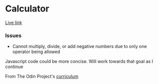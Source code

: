 # Calculator

[Live link](https://achoo-o.github.io/calculator/)

### Issues

* Cannot multiply, divide, or add negative numbers due to only one operator being allowed

Javascript code could be more concise. Will work towards that goal as I continue

From The Odin Project's [curriculum](https://www.theodinproject.com/lessons/calculator)

